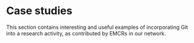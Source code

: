 # Case studies

This section contains interesting and useful examples of incorporating Git into a research activity, as contributed by EMCRs in our network.
